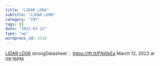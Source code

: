 ```yaml
---
title: "LIDAR LD06"
subtitle: "LIDAR LD06"
category: "297"
tags: []
date: "2022-03-12"
type: "wp"
wordpress_id: 3318
---
```

[ LIDAR LD06](https://www.inno-maker.com/product/lidar-ld06/)
 strongDatasheet： https://ift.tt/FNi0kEa
March 12, 2022 at 09:16PM